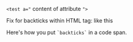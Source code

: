 
`<test a="` content of attribute `">`

Fix for backticks within HTML tag: <span attr='`ticks`'>like this</span>

Here's how you put `` `backticks` `` in a code span.